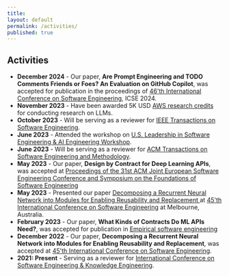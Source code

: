 ```yaml
---
title:
layout: default
permalink: /activities/
published: true
---
```


## Activities
- **December 2024** - Our paper, **Are Prompt Engineering and TODO Comments Friends or Foes? An Evaluation on GitHub Copilot**, was accepted for publication in the proceedings of [46'th International Conference on Software Engineering](https://conf.researchr.org/track/icse-2024/icse-2024-research-track), ICSE 2024.
- **November 2023** - Have been awarded 5K USD [AWS research credits](https://aws.amazon.com/government-education/research-and-technical-computing/cloud-credit-for-research/) for conducting research on LLMs.
- **October 2023** - Will be serving as a reviewer for [IEEE Transactions on Software Engineering](https://www.computer.org/csdl/journal/ts).
- **June 2023** - Attended the workshop on [U.S. Leadership in Software Engineering & AI Engineering Workshop](https://www.nitrd.gov/coordination-areas/spsq/usa-leadership-in-software-engineering-and-ai-engineering/).
- **June 2023** - Will be serving as a reviewer for [ACM Transactions on Software Engineering and Methodology](https://dl.acm.org/journal/tosem).
- **May 2023** - Our paper, **Design by Contract for Deep Learning APIs**, was accepted at [Proceedings of the 31st ACM Joint European Software Engineering Conference and Symposium on the Foundations of Software Engineering](https://conf.researchr.org/home/fse-2024)
- **May 2023** - Presented our paper [Decomposing a Recurrent Neural Network into Modules for Enabling Reusability and Replacement
](https://doi.org/10.1109/ICSE48619.2023.00093) at [45'th International Conference on Software Engineering](https://conf.researchr.org/home/icse-2023) at Melbourne, Australia.
- **February 2023** - Our paper, **What Kinds of Contracts Do ML APIs Need?**, was accepted for publication in [Empirical software engineering ](https://www.springer.com/journal/10664)
- **December 2022** - Our paper, **Decomposing a Recurrent Neural Network into Modules for Enabling Reusability and Replacement**, was accepted at [45'th International Conference on Software Engineering](https://conf.researchr.org/home/icse-2023).
- **2021: Present** - Serving as a reviewer for [International Conference on Software Engineering & Knowledge Engineering](https://ksiresearch.org/).




